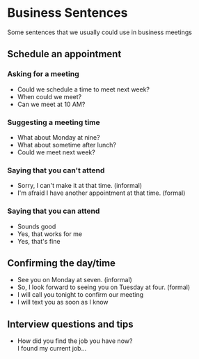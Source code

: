 # Business Sentences
Some sentences that we usually could use in business meetings

## Schedule an appointment

### Asking for a meeting

- Could we schedule a time to meet next week?
- When could we meet?
- Can we meet at 10 AM?

### Suggesting a meeting time

- What about Monday at nine?
- What about sometime after lunch?
- Could we meet next week?

### Saying that you can't attend

- Sorry, I can't make it at that time. (informal)
- I'm afraid I have another appointment at that time. (formal)

### Saying that you can attend

- Sounds good
- Yes, that works for me
- Yes, that's fine

## Confirming the day/time

- See you on Monday at seven. (informal)
- So, I look forward to seeing you on Tuesday at four. (formal)
- I will call you tonight to confirm our meeting
- I will text you as soon as I know

## Interview questions and tips

- How did you find the job you have now?\
  I found my current job...
